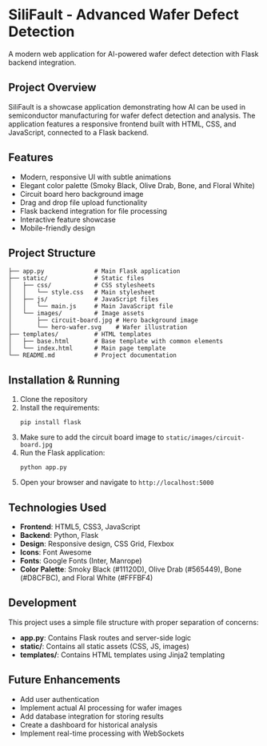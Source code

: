 # SiliFault - Advanced Wafer Defect Detection

A modern web application for AI-powered wafer defect detection with Flask backend integration.

## Project Overview

SiliFault is a showcase application demonstrating how AI can be used in semiconductor manufacturing for wafer defect detection and analysis. The application features a responsive frontend built with HTML, CSS, and JavaScript, connected to a Flask backend.

## Features

- Modern, responsive UI with subtle animations
- Elegant color palette (Smoky Black, Olive Drab, Bone, and Floral White)
- Circuit board hero background image
- Drag and drop file upload functionality
- Flask backend integration for file processing
- Interactive feature showcase
- Mobile-friendly design

## Project Structure

```
├── app.py              # Main Flask application
├── static/             # Static files
│   ├── css/            # CSS stylesheets
│   │   └── style.css   # Main stylesheet
│   ├── js/             # JavaScript files
│   │   └── main.js     # Main JavaScript file
│   └── images/         # Image assets
│       ├── circuit-board.jpg # Hero background image
│       └── hero-wafer.svg    # Wafer illustration
├── templates/          # HTML templates
│   ├── base.html       # Base template with common elements
│   └── index.html      # Main page template
└── README.md           # Project documentation
```

## Installation & Running

1. Clone the repository
2. Install the requirements:
   ```
   pip install flask
   ```
3. Make sure to add the circuit board image to `static/images/circuit-board.jpg`
4. Run the Flask application:
   ```
   python app.py
   ```
5. Open your browser and navigate to `http://localhost:5000`

## Technologies Used

- **Frontend**: HTML5, CSS3, JavaScript
- **Backend**: Python, Flask
- **Design**: Responsive design, CSS Grid, Flexbox
- **Icons**: Font Awesome
- **Fonts**: Google Fonts (Inter, Manrope)
- **Color Palette**: Smoky Black (#11120D), Olive Drab (#565449), Bone (#D8CFBC), and Floral White (#FFFBF4)

## Development

This project uses a simple file structure with proper separation of concerns:
- **app.py**: Contains Flask routes and server-side logic
- **static/**: Contains all static assets (CSS, JS, images)
- **templates/**: Contains HTML templates using Jinja2 templating

## Future Enhancements

- Add user authentication
- Implement actual AI processing for wafer images
- Add database integration for storing results
- Create a dashboard for historical analysis
- Implement real-time processing with WebSockets 